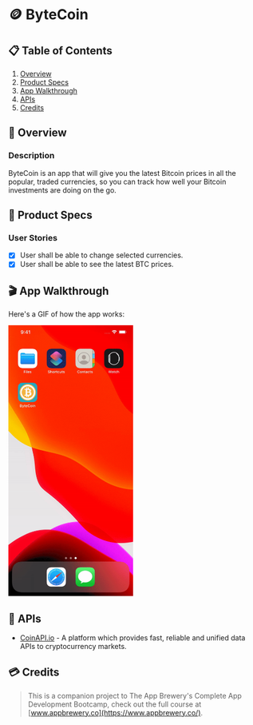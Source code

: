 # 🪙 ByteCoin

## 📋 Table of Contents
1. [Overview](#-Overview)
2. [Product Specs](#-Product-Specs)
3. [App Walkthrough](#-App-Walkthrough)
4. [APIs](#-APIs)
5. [Credits](#-Credits)

## 👀 Overview
### Description

ByteCoin is an app that will give you the latest Bitcoin prices in all the popular, traded currencies, so you can track how well your Bitcoin investments are doing on the go.

## 📕 Product Specs
### User Stories

- [X] User shall be able to change selected currencies.
- [X] User shall be able to see the latest BTC prices.

## 🎬 App Walkthrough

Here's a GIF of how the app works:

<img src="https://raw.githubusercontent.com/py415/app-resources/master/GIFs/ios/ios-bytecoin.gif" width="250" />

## 🔑 APIs

- [CoinAPI.io](https://www.coinapi.io/) - A platform which provides fast, reliable and unified data APIs to cryptocurrency markets.

## 💳 Credits

>This is a companion project to The App Brewery's Complete App Development Bootcamp, check out the full course at [www.appbrewery.co](https://www.appbrewery.co/).
